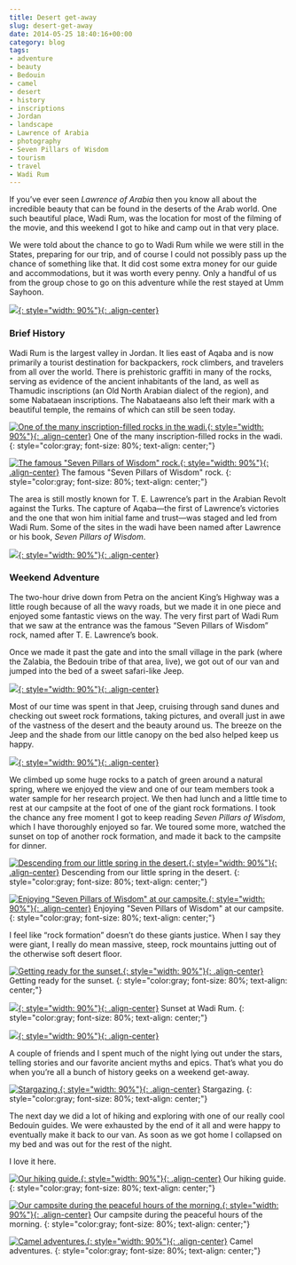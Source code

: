 ```yaml
---
title: Desert get-away
slug: desert-get-away
date: 2014-05-25 18:40:16+00:00
category: blog
tags:
- adventure
- beauty
- Bedouin
- camel
- desert
- history
- inscriptions
- Jordan
- landscape
- Lawrence of Arabia
- photography
- Seven Pillars of Wisdom
- tourism
- travel
- Wadi Rum
---
```


If you’ve ever seen _Lawrence of Arabia_ then you know all about the incredible beauty that can be found in the deserts of the Arab world. One such beautiful place, Wadi Rum, was the location for most of the filming of the movie, and this weekend I got to hike and camp out in that very place.




<!-- more -->




We were told about the chance to go to Wadi Rum while we were still in the States, preparing for our trip, and of course I could not possibly pass up the chance of something like that. It did cost some extra money for our guide and accommodations, but it was worth every penny. Only a handful of us from the group chose to go on this adventure while the rest stayed at Umm Sayhoon.




[![](http://jdpinto.files.wordpress.com/2014/05/dsc_0395.jpg){: style="width: 90%"}{: .align-center}](http://jdpinto.files.wordpress.com/2014/05/dsc_0395.jpg)





### Brief History




Wadi Rum is the largest valley in Jordan. It lies east of Aqaba and is now primarily a tourist destination for backpackers, rock climbers, and travelers from all over the world. There is prehistoric graffiti in many of the rocks, serving as evidence of the ancient inhabitants of the land, as well as Thamudic inscriptions (an Old North Arabian dialect of the region), and some Nabataean inscriptions. The Nabataeans also left their mark with a beautiful temple, the remains of which can still be seen today.




[![One of the many inscription-filled rocks in the wadi.](http://jdpinto.files.wordpress.com/2014/05/dsc_0169.jpg){: style="width: 90%"}{: .align-center}](http://jdpinto.files.wordpress.com/2014/05/dsc_0169.jpg) One of the many inscription-filled rocks in the wadi.
{: style="color:gray; font-size: 80%; text-align: center;"}

[![The famous "Seven Pillars of Wisdom" rock.](http://jdpinto.files.wordpress.com/2014/05/dsc_0110.jpg){: style="width: 90%"}{: .align-center}](http://jdpinto.files.wordpress.com/2014/05/dsc_0110.jpg) The famous "Seven Pillars of Wisdom" rock.
{: style="color:gray; font-size: 80%; text-align: center;"}


The area is still mostly known for T. E. Lawrence’s part in the Arabian Revolt against the Turks. The capture of Aqaba—the first of Lawrence’s victories and the one that won him initial fame and trust—was staged and led from Wadi Rum. Some of the sites in the wadi have been named after Lawrence or his book, _Seven Pillars of Wisdom_.




[![](http://jdpinto.files.wordpress.com/2014/05/dsc_0307.jpg){: style="width: 90%"}{: .align-center}](http://jdpinto.files.wordpress.com/2014/05/dsc_0307.jpg)





### Weekend Adventure




The two-hour drive down from Petra on the ancient King’s Highway was a little rough because of all the wavy roads, but we made it in one piece and enjoyed some fantastic views on the way. The very first part of Wadi Rum that we saw at the entrance was the famous “Seven Pillars of Wisdom” rock, named after T. E. Lawrence’s book.




Once we made it past the gate and into the small village in the park (where the Zalabia, the Bedouin tribe of that area, live), we got out of our van and jumped into the bed of a sweet safari-like Jeep.




[![](http://jdpinto.files.wordpress.com/2014/05/dsc_01441.jpg){: style="width: 90%"}{: .align-center}](http://jdpinto.files.wordpress.com/2014/05/dsc_01441.jpg)




Most of our time was spent in that Jeep, cruising through sand dunes and checking out sweet rock formations, taking pictures, and overall just in awe of the vastness of the desert and the beauty around us. The breeze on the Jeep and the shade from our little canopy on the bed also helped keep us happy.




[![](http://jdpinto.files.wordpress.com/2014/05/dsc_0179.jpg){: style="width: 90%"}{: .align-center}](http://jdpinto.files.wordpress.com/2014/05/dsc_0179.jpg)




We climbed up some huge rocks to a patch of green around a natural spring, where we enjoyed the view and one of our team members took a water sample for her research project. We then had lunch and a little time to rest at our campsite at the foot of one of the giant rock formations. I took the chance any free moment I got to keep reading _Seven Pillars of Wisdom_, which I have thoroughly enjoyed so far. We toured some more, watched the sunset on top of another rock formation, and made it back to the campsite for dinner.




[![Descending from our little spring in the desert.](http://jdpinto.files.wordpress.com/2014/05/dsc_0269.jpg){: style="width: 90%"}{: .align-center}](http://jdpinto.files.wordpress.com/2014/05/dsc_0269.jpg) Descending from our little spring in the desert.
{: style="color:gray; font-size: 80%; text-align: center;"}

[![Enjoying "Seven Pillars of Wisdom" at our campsite.](http://jdpinto.files.wordpress.com/2014/05/dsc_05982.jpg){: style="width: 90%"}{: .align-center}](http://jdpinto.files.wordpress.com/2014/05/dsc_05982.jpg) Enjoying "Seven Pillars of Wisdom" at our campsite.
{: style="color:gray; font-size: 80%; text-align: center;"}


I feel like “rock formation” doesn’t do these giants justice. When I say they were giant, I really do mean massive, steep, rock mountains jutting out of the otherwise soft desert floor.




[![Getting ready for the sunset.](http://jdpinto.files.wordpress.com/2014/05/dsc_0624.jpg){: style="width: 90%"}{: .align-center}](http://jdpinto.files.wordpress.com/2014/05/dsc_0624.jpg) Getting ready for the sunset.
{: style="color:gray; font-size: 80%; text-align: center;"}

[![](http://jdpinto.files.wordpress.com/2014/05/dsc_0673.jpg){: style="width: 90%"}{: .align-center}](http://jdpinto.files.wordpress.com/2014/05/dsc_0673.jpg) Sunset at Wadi Rum.
{: style="color:gray; font-size: 80%; text-align: center;"}


[![](http://jdpinto.files.wordpress.com/2014/05/dsc_0716.jpg){: style="width: 90%"}{: .align-center}](http://jdpinto.files.wordpress.com/2014/05/dsc_0716.jpg)




A couple of friends and I spent much of the night lying out under the stars, telling stories and our favorite ancient myths and epics. That’s what you do when you’re all a bunch of history geeks on a weekend get-away.




[![Stargazing.](http://jdpinto.files.wordpress.com/2014/05/dsc_0747.jpg){: style="width: 90%"}{: .align-center}](http://jdpinto.files.wordpress.com/2014/05/dsc_0747.jpg) Stargazing.
{: style="color:gray; font-size: 80%; text-align: center;"}


The next day we did a lot of hiking and exploring with one of our really cool Bedouin guides. We were exhausted by the end of it all and were happy to eventually make it back to our van. As soon as we got home I collapsed on my bed and was out for the rest of the night.




I love it here.




[![Our hiking guide.](http://jdpinto.files.wordpress.com/2014/05/dsc_0783.jpg){: style="width: 90%"}{: .align-center}](http://jdpinto.files.wordpress.com/2014/05/dsc_0783.jpg) Our hiking guide.
{: style="color:gray; font-size: 80%; text-align: center;"}

[![Our campsite during the peaceful hours of the morning.](http://jdpinto.files.wordpress.com/2014/05/dsc_0750.jpg){: style="width: 90%"}{: .align-center}](http://jdpinto.files.wordpress.com/2014/05/dsc_0750.jpg) Our campsite during the peaceful hours of the morning.
{: style="color:gray; font-size: 80%; text-align: center;"}

[![Camel adventures.](http://jdpinto.files.wordpress.com/2014/05/dsc_0934.jpg){: style="width: 90%"}{: .align-center}](http://jdpinto.files.wordpress.com/2014/05/dsc_0934.jpg) Camel adventures.
{: style="color:gray; font-size: 80%; text-align: center;"}
